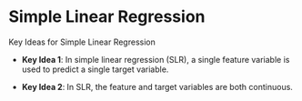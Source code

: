 # Simple Linear Regression

Key Ideas for Simple Linear Regression

- **Key Idea 1**: In simple linear regression (SLR), a single feature variable is used to 
predict a single target variable.

- **Key Idea 2**: In SLR, the feature and target variables are both continuous.